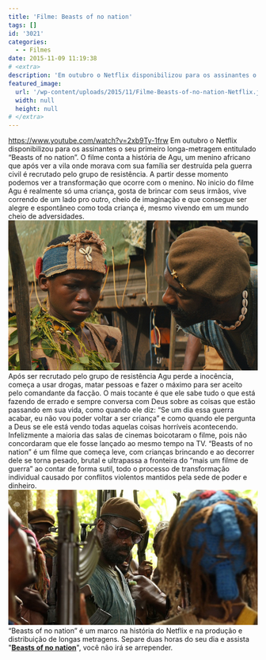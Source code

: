 ```yaml
---
title: 'Filme: Beasts of no nation'
tags: []
id: '3021'
categories:
  - - Filmes
date: 2015-11-09 11:19:38
# <extra>
description: 'Em outubro o Netflix disponibilizou para os assinantes o seu primeiro longa-metragem entitulado “Beasts of no nation”. O filme conta a história de Agu, um menino africano que após ver a vila onde morava com sua família ser destruída pela guerra civil é recrutado pelo grupo de resistência. A partir desse momento podemos ver a transformação que ocorre com o menino. No inicio do filme Agu é realmente só uma criança, gosta de brincar com seus irmãos, vive correndo de um lado pro outro, cheio de imaginação e que consegue ser alegre e espontâneo como toda criança é, mesmo vivendo em um mundo cheio de adversidades. Após ser recrutado pelo grupo de resistência Agu perde a inocência, começa a usar drogas, matar pessoas e fazer o máximo para ser aceito pelo comandante da facção. O mais tocante é que ele &hellip;'
featured_image: 
  url: '/wp-content/uploads/2015/11/Filme-Beasts-of-no-nation-Netflix.jpeg'
  width: null
  height: null
# </extra>
---
```


https://www.youtube.com/watch?v=2xb9Ty-1frw Em outubro o Netflix disponibilizou para os assinantes o seu primeiro longa-metragem entitulado “Beasts of no nation”. O filme conta a história de Agu, um menino africano que após ver a vila onde morava com sua família ser destruída pela guerra civil é recrutado pelo grupo de resistência. A partir desse momento podemos ver a transformação que ocorre com o menino. No inicio do filme Agu é realmente só uma criança, gosta de brincar com seus irmãos, vive correndo de um lado pro outro, cheio de imaginação e que consegue ser alegre e espontâneo como toda criança é, mesmo vivendo em um mundo cheio de adversidades. [![Beasts of no nation - Netflix 2015](/wp-content/uploads/2015/11/Filme-Beasts-of-no-nation-Netflix.jpeg)](/wp-content/uploads/2015/11/Filme-Beasts-of-no-nation-Netflix.jpeg) Após ser recrutado pelo grupo de resistência Agu perde a inocência, começa a usar drogas, matar pessoas e fazer o máximo para ser aceito pelo comandante da facção. O mais tocante é que ele sabe tudo o que está fazendo de errado e sempre conversa com Deus sobre as coisas que estão passando em sua vida, como quando ele diz: “Se um dia essa guerra acabar, eu não vou poder voltar a ser criança” e como quando ele pergunta a Deus se ele está vendo todas aquelas coisas horríveis acontecendo. Infelizmente a maioria das salas de cinemas boicotaram o filme, pois não concordaram que ele fosse lançado ao mesmo tempo na TV. “Beasts of no nation” é um filme que começa leve, com crianças brincando e ao decorrer dele se torna pesado, brutal e ultrapassa a fronteira do “mais um filme de guerra” ao contar de forma sutil, todo o processo de transformação individual causado por conflitos violentos mantidos pela sede de poder e dinheiro. [![filme beasts of no nation](/wp-content/uploads/2015/11/Netflix-Beasts-of-no-nation.jpg)](/wp-content/uploads/2015/11/Netflix-Beasts-of-no-nation.jpg) “Beasts of no nation” é um marco na história do Netflix e na produção e distribuição de longas metragens. Separe duas horas do seu dia e assista "**[Beasts of no nation](https://www.netflix.com/br/title/80044545)**", você não irá se arrepender.
